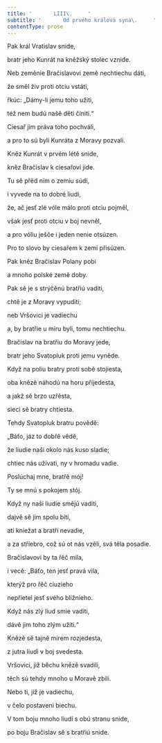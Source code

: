```yaml
---
title: '       LIII\.     '
subtitle: '       Od prvého králova syna\.     '
contentType: prose
---
```


<section>

Pak král Vratislav snide,

bratr jeho Kunrát na kněžský stolec vznide.

Neb zeměnie Bračislavovi země nechtiechu dáti,

že směl živ proti otciu vstáti,

řkúc: „Dámy-li jemu toho užiti,

též nem budú našě děti činiti.“

Ciesař jim práva toho pochváli,

a pro to sú byli Kunráta z Moravy pozvali.

Kněz Kunrát v prvém létě snide,

kněz Bračislav k ciesařovi jide.

Tu sě přěd ním o zemiu súdi,

i vyvede na to dobré liudi,

že, ač jesť zlé vóle málo proti otciu pojměl,

však jesť proti otciu v boj nevněl,

a pro vóliu ješče i jeden nenie otsúzen.

Pro to slovo by ciesařem k zemi přisúzen.

Pak kněz Bračislav Polany pobi

a mnoho polské země doby.

Pak sě je s strýčěnú bratřiú vaditi,

chtě je z Moravy vypuditi;

neb Vršovici je vadiechu

a, by bratřie u míru byli, tomu nechtiechu.

Bračislav na bratřiu do Moravy jede,

bratr jeho Svatopluk proti jemu vyněde.

Když na poliu bratry proti sobě stojiesta,

oba knězě náhodú na horu přijedesta,

a jakž sě brzo uzřěsta,

sieci sě bratry chtiesta.

Tehdy Svatopluk bratru povědě:

„Báťo, jáz to dobřě vědě,

že liudie naši okolo nás kuso sladie;

chtiec nás užívati, ny v hromadu vadie.

Poslúchaj mne, bratřě mój!

Ty se mnú s pokojem stój.

Když ny naši liudie smějú vaditi,

dajvě sě jim spolu bíti,

ati kniežat a bratří nevadie,

a za střiebro, což sú ot nás vzěli, svá těla posadie.

Bračislavovi by ta řěč mila,

i vecě: „Báťo, ten jesť pravá vila,

kterýž pro řěč ciuzieho

nepřietel jesť svého bližnieho.

Když nás zlý liud smie vaditi,

dávě jim toho zlým užiti.“

Knězě sě tajně mírem rozjedesta,

z jutra liudi v boj svedesta.

Vršovici, již běchu knězě svadili,

těch sú tehdy mnoho u Moravě zbili.

Nebo ti, již je vadiechu,

v čelo postaveni biechu.

V tom boju mnoho liudí s obú stranu snide,

po boju Bračislav sě s bratřiú snide.

</section>
